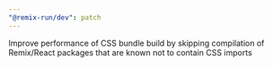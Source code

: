 ```yaml
---
"@remix-run/dev": patch
---
```


Improve performance of CSS bundle build by skipping compilation of Remix/React packages that are known not to contain CSS imports
